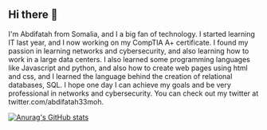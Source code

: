 ## Hi there 👋
I'm Abdifatah from Somalia, and I a big fan of technology. I started learning IT last year, and I now working on my CompTIA A+ certificate. I found my passion in learning networks and cybersecurity, and also learning how to work in a large data centers. I also learned some programming languages like Javascript and python, and also how to create web pages using html and css, and I learned the language behind the creation of relational databases, SQL.
I hope one day I can achieve my goals and be very professional in networks and cybersecurity.
You can check out my twitter at twitter.com/abdifatah33moh.

[![Anurag's GitHub stats](https://github-readme-stats.vercel.app/api?username=abdifatah33moh)](https://github.com/anuraghazra/github-readme-stats)
<!--
**abdifatah33moh/abdifatah33moh** is a ✨ _special_ ✨ repository because its `README.md` (this file) appears on your GitHub profile.

Here are some ideas to get you started:

- 🔭 I’m currently working on ...
- 🌱 I’m currently learning ...
- 👯 I’m looking to collaborate on ...
- 🤔 I’m looking for help with ...
- 💬 Ask me about ...
- 📫 How to reach me: ...
- 😄 Pronouns: ...
- ⚡ Fun fact: ...
-->
